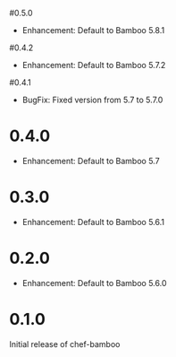 #0.5.0

* Enhancement: Default to Bamboo 5.8.1

#0.4.2

* Enhancement: Default to Bamboo 5.7.2

#0.4.1

* BugFix: Fixed version from 5.7 to 5.7.0

# 0.4.0

* Enhancement: Default to Bamboo 5.7

# 0.3.0

* Enhancement: Default to Bamboo 5.6.1

# 0.2.0

* Enhancement: Default to Bamboo 5.6.0

# 0.1.0

Initial release of chef-bamboo
